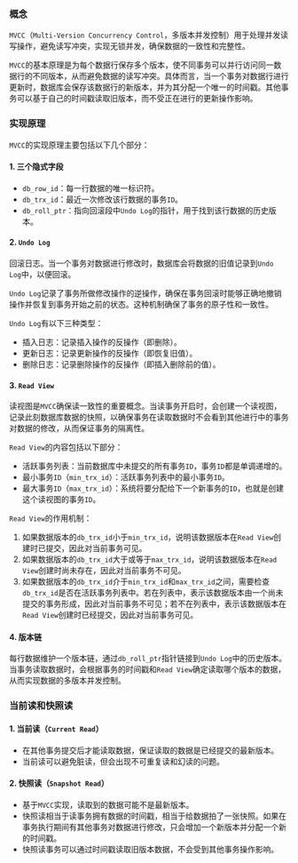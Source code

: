 ### 概念

`MVCC`（`Multi-Version Concurrency Control`，多版本并发控制）用于处理并发读写操作，避免读写冲突，实现无锁并发，确保数据的一致性和完整性。

`MVCC`的基本原理是为每个数据行保存多个版本，使不同事务可以并行访问同一数据行的不同版本，从而避免数据的读写冲突。具体而言，当一个事务对数据行进行更新时，数据库会保存该数据行的新版本，并为其分配一个唯一的时间戳。其他事务可以基于自己的时间戳读取旧版本，而不受正在进行的更新操作影响。

### 实现原理

`MVCC`的实现原理主要包括以下几个部分：

#### 1. 三个隐式字段

   - `db_row_id`：每一行数据的唯一标识符。
   - `db_trx_id`：最近一次修改该行数据的事务`ID`。
   - `db_roll_ptr`：指向回滚段中`Undo Log`的指针，用于找到该行数据的历史版本。

#### 2. `Undo Log`

回滚日志。当一个事务对数据进行修改时，数据库会将数据的旧值记录到`Undo Log`中，以便回滚。

`Undo Log`记录了事务所做修改操作的逆操作，确保在事务回滚时能够正确地撤销操作并恢复到事务开始之前的状态。这种机制确保了事务的原子性和一致性。

`Undo Log`有以下三种类型：

   - 插入日志：记录插入操作的反操作（即删除）。
- 更新日志：记录更新操作的反操作（即恢复旧值）。
- 删除日志：记录删除操作的反操作（即插入删除前的值）。

#### 3. `Read View`

读视图是`MVCC`确保读一致性的重要概念。当读事务开启时，会创建一个读视图，记录此刻数据库数据的快照，以确保事务在读取数据时不会看到其他进行中的事务对数据的修改，从而保证事务的隔离性。

`Read View`的内容包括以下部分：

   - 活跃事务列表：当前数据库中未提交的所有事务`ID`，事务`ID`都是单调递增的。
   - 最小事务`ID`（`min_trx_id`）：活跃事务列表中的最小事务`ID`。
   - 最大事务`ID`（`max_trx_id`）：系统将要分配给下一个新事务的`ID`，也就是创建这个读视图的事务`ID`。

`Read View`的作用机制：

   1. 如果数据版本的`db_trx_id`小于`min_trx_id`，说明该数据版本在`Read View`创建时已提交，因此对当前事务可见。
   2. 如果数据版本的`db_trx_id`大于或等于`max_trx_id`，说明该数据版本在`Read View`创建时尚未存在，因此对当前事务不可见。
   3. 如果数据版本的`db_trx_id`介于`min_trx_id`和`max_trx_id`之间，需要检查`db_trx_id`是否在活跃事务列表中。若在列表中，表示该数据版本由一个尚未提交的事务形成，因此对当前事务不可见；若不在列表中，表示该数据版本在`Read View`创建时已经提交，因此对当前事务可见。

#### 4. 版本链

每行数据维护一个版本链，通过`db_roll_ptr`指针链接到`Undo Log`中的历史版本。当事务读取数据时，会根据事务的时间戳和`Read View`确定读取哪个版本的数据，从而实现数据的多版本并发控制。

### 当前读和快照读

#### 1. 当前读（`Current Read`）
   - 在其他事务提交后才能读取数据，保证读取的数据是已经提交的最新版本。
   - 当前读可以避免脏读，但会出现不可重复读和幻读的问题。
#### 2. 快照读（`Snapshot Read`）
   - 基于`MVCC`实现，读取到的数据可能不是最新版本。
   - 快照读相当于读事务拥有数据的时间戳，相当于给数据拍了一张快照。如果在事务执行期间有其他事务对数据进行修改，只会增加一个新版本并分配一个新的时间戳。
   - 快照读事务可以通过时间戳读取旧版本数据，不会受到其他事务操作影响。